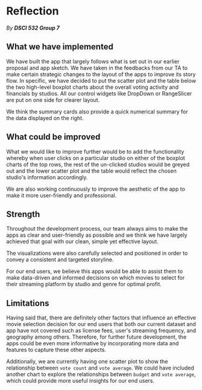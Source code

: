 # Reflection

*By **DSCI 532 Group 7***

## What we have implemented
We have built the app that largely follows what is set out in our earlier proposal and app sketch. We have taken in the feedbacks from our TA to make certain strategic changes to the layout of the apps to improve its story flow. In specific, we have decided to put the scatter plot and the table below the two high-level boxplot charts about the overall voting activity and financials by studios. All our control widgets like DropDown or RangeSlicer are put on one side for clearer layout.

We think the summary cards also provide a quick numerical summary for the data displayed on the right.

## What could be improved
What we would like to improve further would be to add the functionality whereby when user clicks on a particular studio on either of the boxplot charts of the top rows, the rest of the un-clicked studios would be greyed out and the lower scatter plot and the table would reflect the chosen studio's information accordingly.

We are also working continuously to improve the aesthetic of the app to make it more user-friendly and professional.

## Strength
Throughout the development process, our team always aims to make the apps as clear and user-friendly as possible and we think we have largely achieved that goal with our clean, simple yet effective layout.

The visualizations were also carefully selected and positioned in order to convey a consistent and targeted storyline.

For our end users, we believe this apps would be able to assist them to make data-driven and informed decisions on which movies to select for their streaming platform by studio and genre for optimal profit.

## Limitations

Having said that, there are definitely other factors that influence an effective movie selection decision for our end users that both our current dataset and app have not covered such as license fees, user's streaming frequency, and geography among others. Therefore, for further future development, the apps could be even more informative by incorporating more data and features to capture these other aspects.

Additionally, we are currently having one scatter plot to show the relationship between `vote count` and `vote average`. We could have included another chart to explore the relationships between `budget` and `vote average`, which could provide more useful insights for our end users. 





